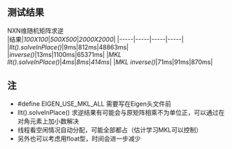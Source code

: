 ## 测试结果   

NXN维随机矩阵求逆  
|结果|*100X100*|*500X500*|*2000X2000*|
|-----|-----|-----|-----|
|*llt().solveInPlace()*|9ms|812ms|48863ms|
|*inverse()*|13ms|1100ms|65371ms|
|*MKL llt().solveInPlace()*|*4ms*|*8ms*|*414ms*|
|*MKL inverse()*|71ms|91ms|870ms|  


## 注

* #define EIGEN_USE_MKL_ALL 需要写在Eigen头文件前
* llt().solveInPlace() 求逆结果有可能会与原矩阵相乘不为单位正，可以通过在对角元素上加小数解决
* 线程看空闲情况自动分配，可能全部都占（估计学习MKL可以控制）  
* 另外也可以考虑用float型，时间会进一步减少
